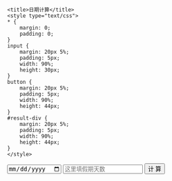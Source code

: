 <html>
<head>

	<title>日期计算</title>
	<style type="text/css">
	* {
		margin: 0;
		padding: 0;
	}
	input {
		margin: 20px 5%;
		padding: 5px;
		width: 90%;
		height: 30px;
	}
	button {
		margin: 20px 5%;
		padding: 5px;
		width: 90%;
		height: 44px;
	}
	#result-div {
		margin: 20px 5%;
		padding: 5px;
		width: 90%;
		height: 44px;
	}
	</style>
</head>
<body>

<input id="begin-date-input" type="date" />
<input id="calculate-days" type="number" placeholder="这里填假期天数" />
<button onclick="onClickCalculateButton()">计   算</button>
<div id="result-div"></div>

<script type="text/javascript">
	window.onload = function () {
		var beginDateInput = document.getElementById('begin-date-input');
		beginDateInput.value = getFormatDate();
	}
	
	function onClickCalculateButton () {
		var beginDateInput = document.getElementById('begin-date-input');
		var calclulateDays = document.getElementById('calculate-days');
		var days = calclulateDays.value;
		var date = new Date(beginDateInput.value);
		var milliseconds = date.getTime() + 1000*60*60*24*days;
		var newDate= new Date(milliseconds);
		var resultDiv = document.getElementById("result-div");
		resultDiv.innerHTML = getFormatDate(newDate);
	}
	
	function getFormatDate(date) {
		if (!date) date = new Date();
	    var seperator1 = "-";
	    var year = date.getFullYear();
	    var month = date.getMonth() + 1;
	    var strDate = date.getDate();
	    if (month >= 1 && month <= 9) {
	        month = "0" + month;
	    }
	    if (strDate >= 0 && strDate <= 9) {
	        strDate = "0" + strDate;
	    }
	    var currentdate = year + seperator1 + month + seperator1 + strDate;
	    return currentdate;
	}
</script>

</body>
</html>